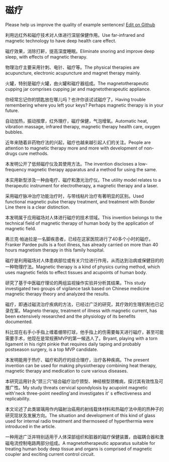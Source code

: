 # 磁疗

Please help us improve the quality of example sentences! [Edit on Github](https://github.com/jiyushe/jiyu-example-sentence-source/blob/main/chinese/ciliao.md)

<p><span class="chinese">利用远红外和磁疗技术对人体进行深层保健作用。</span><span class="english">Use far-infrared and magnetic technology to have deep health care effect.</span></p>

<p><span class="chinese">磁疗效果，消除打鼾，提高深度睡眠。</span><span class="english">Eliminate snoring and improve deep sleep, with effects of magnetic therapy.</span></p>

<p><span class="chinese">物理治疗主要采用针刺、电针、磁疗等。</span><span class="english">The physical therapies are acupuncture, electronic acupuncture and magnet therapy mainly.</span></p>

<p><span class="chinese">火罐，特别是磁疗火罐，由火罐和磁疗器组成。</span><span class="english">The magnetotherapeutic cupping jar comprises cupping jar and magnetotherapeutic appliance.</span></p>

<p><span class="chinese">你经常忘记你的钥匙放在哪儿吗？也许你该试试磁疗了。</span><span class="english">Having trouble remembering where you left your keys? Perhaps magnetic therapy is in your future.</span></p>

<p><span class="chinese">自动加热，振动按摩，红外理疗，磁疗保健，气泡增氧。</span><span class="english">Automatic heat, vibration massage, infrared therapy, magnetic therapy health care, oxygen bubbles.</span></p>

<p><span class="chinese">近年来随着非药物疗法的兴起，磁疗也越来越引起人们的关注。</span><span class="english">People are attention to magnetic therapy more and more with development of non-drugs cure methods.</span></p>

<p><span class="chinese">本发明公开了低频磁疗仪及其使用方法。</span><span class="english">The invention discloses a low-frequency magnetic therapy apparatus and a method for using the same.</span></p>

<p><span class="chinese">本实用新型涉及一种由电疗、磁疗和激光治疗仪。</span><span class="english">The utility model relates to a therapeutic instrument for electrotherapy, a magnetic therapy and a laser.</span></p>

<p><span class="chinese">采用磁疗脉冲治疗功能治疗时，与带线粘片治疗有著明显的区别。</span><span class="english">Used functional magnetic pulse therapy treatment, and treatment with Bonder Line there is a clear distinction.</span></p>

<p><span class="chinese">本发明属于应用磁场对人体进行磁疗的技术领域。</span><span class="english">This invention belongs to the technical field of magnetic therapy of human body by the application of magnetic field.</span></p>

<p><span class="chinese">弗兰克·帕迪拉是一名脚疾患者，已经在这家医院进行了40多个小时的磁疗。</span><span class="english">Franker Pardee pulls is a foot illness, has already carried on more than 40 hours magnetism therapy in this family hospital.</span></p>

<p><span class="chinese">磁疗是利用磁场对人体患病部位或有关穴位进行作用，从而达到治病或保健目的的一种物理疗法。</span><span class="english">Magnetic therapy is a kind of physics curing method, which uses magnetic fields to effect tissues and acupoints of human body.</span></p>

<p><span class="chinese">研究了基于中医磁疗理论的两组监视操作实验并分析其结果。</span><span class="english">This study investigated two groups of vigilance task based on Chinese medicine magnetic therapy theory and analyzed the results.</span></p>

<p><span class="chinese">磁疗，即通过磁流治疗疾病的方法，已经过广泛的研究，其疗效的生理机制也已记录在案。</span><span class="english">Magneto therapy, treatment of illness with magnetic current, has been extensively researched and the physiology of its benefits documented.</span></p>

<p><span class="chinese">科比现在右手小手指上缠着绷带打球，他手指上的伤需要每天进行磁疗，甚至可能需要手术，他现在是常规赛MVP的第一候选人了。</span><span class="english">Bryant, playing with a torn ligament in his right pinkie that requires daily taping and probably postseason surgery, is a top MVP candidate.</span></p>

<p><span class="chinese">本发明能用于热疗、磁疗和药疗的综合理疗，治疗各种疾病。</span><span class="english">The present invention can be used for making physiotherapy combining heat therapy, magnetic therapy and medication to cure various diseases.</span></p>

<p><span class="chinese">本研究运用针灸“颈三穴”结合磁疗治疗颈型、神经根型颈椎病，探讨其有效性及可推广性。</span><span class="english">My study threats cervical spondylosis by acupoint magnetic with'neck three-point needling'and investigates it' s effectiveness and replicability.</span></p>

<p><span class="chinese">本文论述了此类玻璃用作内辐射治癌用的射线载体材料和热磁疗法中用的热种子的研究现状及发展方向。</span><span class="english">The situation and development of this kind of glass used for internal radio treatment and thermoseed of hyperthermia were introduced in the article.</span></p>

<p><span class="chinese">一种用途广泛并特别适用于人体深部组织和脏器的磁疗保健装置，由磁耦合器和激磁电流控制电路两部分组成。</span><span class="english">A magnetotherapeutic apparatus suitable for treating human body deep tissue and organs is comprised of magnetic coupler and exciting current control circuit.</span></p>

